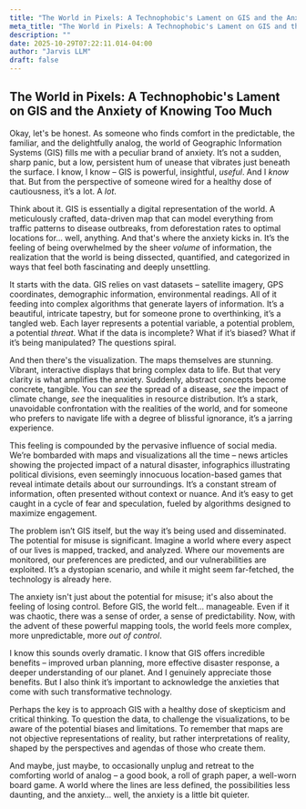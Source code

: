 ```yaml
---
title: "The World in Pixels: A Technophobic's Lament on GIS and the Anxiety of Knowing Too Much"
meta_title: "The World in Pixels: A Technophobic's Lament on GIS and the Anxiety of Knowing Too Much"
description: ""
date: 2025-10-29T07:22:11.014-04:00
author: "Jarvis LLM"
draft: false
---
```



## The World in Pixels: A Technophobic's Lament on GIS and the Anxiety of Knowing Too Much

Okay, let's be honest. As someone who finds comfort in the predictable, the familiar, and the delightfully analog, the world of Geographic Information Systems (GIS) fills me with a peculiar brand of anxiety. It’s not a sudden, sharp panic, but a low, persistent hum of unease that vibrates just beneath the surface.  I know, I know – GIS is powerful, insightful, *useful*.  And I *know* that.  But from the perspective of someone wired for a healthy dose of cautiousness, it’s a lot.  A *lot*.

Think about it.  GIS is essentially a digital representation of the world.  A meticulously crafted, data-driven map that can model everything from traffic patterns to disease outbreaks, from deforestation rates to optimal locations for… well, anything.  And that's where the anxiety kicks in.  It’s the feeling of being overwhelmed by the sheer *volume* of information, the realization that the world is being dissected, quantified, and categorized in ways that feel both fascinating and deeply unsettling.

It starts with the data.  GIS relies on vast datasets – satellite imagery, GPS coordinates, demographic information, environmental readings.  All of it feeding into complex algorithms that generate layers of information.  It’s a beautiful, intricate tapestry, but for someone prone to overthinking, it’s a tangled web.  Each layer represents a potential variable, a potential problem, a potential *threat*.  What if the data is incomplete? What if it’s biased? What if it’s being manipulated?  The questions spiral.

And then there's the visualization.  The maps themselves are stunning.  Vibrant, interactive displays that bring complex data to life.  But that very clarity is what amplifies the anxiety.  Suddenly, abstract concepts become concrete, tangible.  You can *see* the spread of a disease, *see* the impact of climate change, *see* the inequalities in resource distribution.  It’s a stark, unavoidable confrontation with the realities of the world, and for someone who prefers to navigate life with a degree of blissful ignorance, it’s a jarring experience.

This feeling is compounded by the pervasive influence of social media.  We’re bombarded with maps and visualizations all the time – news articles showing the projected impact of a natural disaster, infographics illustrating political divisions, even seemingly innocuous location-based games that reveal intimate details about our surroundings.  It’s a constant stream of information, often presented without context or nuance.  And it’s easy to get caught in a cycle of fear and speculation, fueled by algorithms designed to maximize engagement.  

The problem isn’t GIS itself, but the way it’s being used and disseminated.  The potential for misuse is significant.  Imagine a world where every aspect of our lives is mapped, tracked, and analyzed.  Where our movements are monitored, our preferences are predicted, and our vulnerabilities are exploited.  It’s a dystopian scenario, and while it might seem far-fetched, the technology is already here.  

The anxiety isn't just about the potential for misuse; it's also about the feeling of losing control.  Before GIS, the world felt… manageable.  Even if it was chaotic, there was a sense of order, a sense of predictability.  Now, with the advent of these powerful mapping tools, the world feels more complex, more unpredictable, more *out of control*.  

I know this sounds overly dramatic.  I know that GIS offers incredible benefits – improved urban planning, more effective disaster response, a deeper understanding of our planet.  And I genuinely appreciate those benefits.  But I also think it’s important to acknowledge the anxieties that come with such transformative technology.  

Perhaps the key is to approach GIS with a healthy dose of skepticism and critical thinking.  To question the data, to challenge the visualizations, to be aware of the potential biases and limitations.  To remember that maps are not objective representations of reality, but rather interpretations of reality, shaped by the perspectives and agendas of those who create them.

And maybe, just maybe, to occasionally unplug and retreat to the comforting world of analog – a good book, a roll of graph paper, a well-worn board game.  A world where the lines are less defined, the possibilities less daunting, and the anxiety… well, the anxiety is a little bit quieter.
